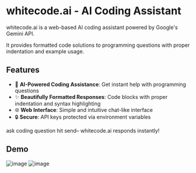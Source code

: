 # whitecode.ai - AI Coding Assistant
whitecode.ai is a web-based AI coding assistant powered by Google's Gemini API. 

It provides formatted code solutions to programming questions with proper indentation and example usage.

## Features

- 🚀 **AI-Powered Coding Assistance**: Get instant help with programming questions
- ✨ **Beautifully Formatted Responses**: Code blocks with proper indentation and syntax highlighting
- 🌐 **Web Interface**: Simple and intuitive chat-like interface
- 🔒 **Secure**: API keys protected via environment variables


ask coding question hit send– whitecode.ai responds instantly!
## Demo
![image](https://github.com/user-attachments/assets/a548cd12-fbc8-4fa2-a9f6-403c50aa2b56)
![image](https://github.com/user-attachments/assets/b8d954f8-2d1f-4bb2-859e-918a787c770b)

